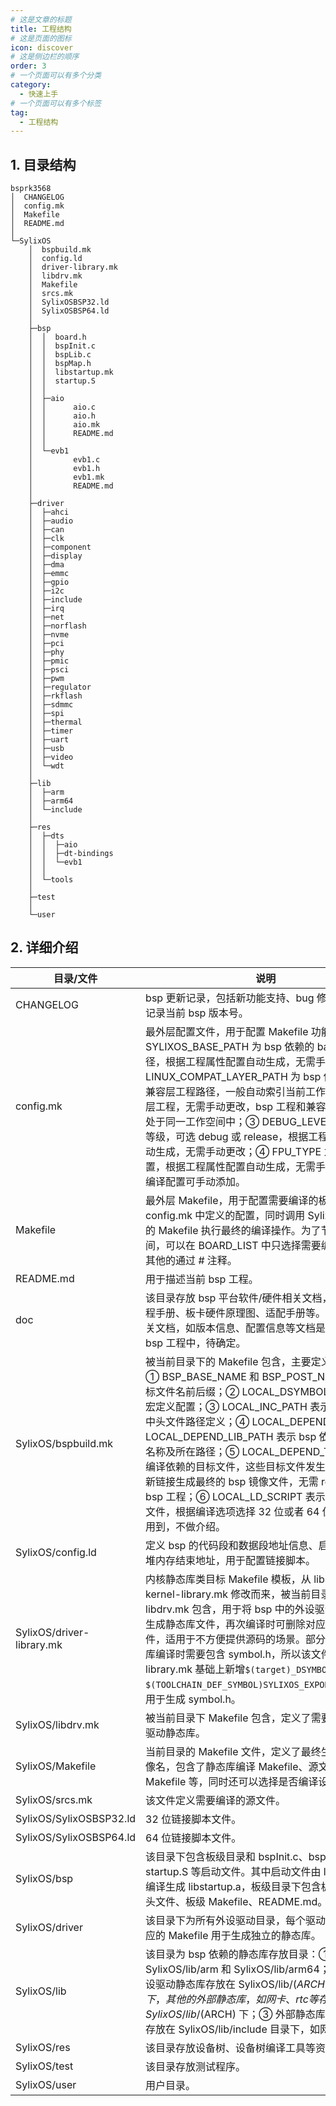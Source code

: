 ```yaml
---
# 这是文章的标题
title: 工程结构
# 这是页面的图标
icon: discover
# 这是侧边栏的顺序
order: 3
# 一个页面可以有多个分类
category:
  - 快速上手
# 一个页面可以有多个标签
tag:
  - 工程结构
---
```


## 1. 目录结构

```
bsprk3568
│  CHANGELOG
│  config.mk
│  Makefile
│  README.md
│          
└─SylixOS
    │  bspbuild.mk
    │  config.ld
    │  driver-library.mk
    │  libdrv.mk
    │  Makefile
    │  srcs.mk
    │  SylixOSBSP32.ld
    │  SylixOSBSP64.ld
    │  
    ├─bsp
    │  │  board.h
    │  │  bspInit.c
    │  │  bspLib.c
    │  │  bspMap.h
    │  │  libstartup.mk
    │  │  startup.S
    │  │  
    │  ├─aio
    │  │      aio.c
    │  │      aio.h
    │  │      aio.mk
    │  │      README.md
    │  │      
    │  └─evb1
    │         evb1.c
    │         evb1.h
    │         evb1.mk
    │         README.md
    │          
    ├─driver
    │  ├─ahci        
    │  ├─audio          
    │  ├─can
    │  ├─clk  
    │  ├─component
    │  ├─display 
    │  ├─dma 
    │  ├─emmc
    │  ├─gpio
    │  ├─i2c 
    │  ├─include          
    │  ├─irq    
    │  ├─net     
    │  ├─norflash  
    │  ├─nvme  
    │  ├─pci      
    │  ├─phy     
    │  ├─pmic 
    │  ├─psci
    │  ├─pwm 
    │  ├─regulator   
    │  ├─rkflash   
    │  ├─sdmmc 
    │  ├─spi
    │  ├─thermal
    │  ├─timer 
    │  ├─uart
    │  ├─usb      
    │  ├─video         
    │  └─wdt   
    │ 
    ├─lib
    │  ├─arm 
    │  ├─arm64
    │  └─include
    │          
    ├─res 
    │  ├─dts
    │  │  ├─aio
    │  │  ├─dt-bindings       
    │  │  └─evb1
    │  │          
    │  └─tools
    │          
    ├─test
    │      
    └─user
```

## 2. 详细介绍

| 目录/文件                 | 说明                                                         |
| ------------------------- | ------------------------------------------------------------ |
| CHANGELOG                 | bsp 更新记录，包括新功能支持、bug 修复等，同时记录当前 bsp 版本号。 |
| config.mk                 | 最外层配置文件，用于配置 Makefile 功能：① SYLIXOS_BASE_PATH 为 bsp 依赖的 base 工程路径，根据工程属性配置自动生成，无需手动更改；② LINUX_COMPAT_LAYER_PATH 为 bsp 依赖的 Linux 兼容层工程路径，一般自动索引当前工作空间下的兼容层工程，无需手动更改，bsp 工程和兼容层工程需要处于同一工作空间中；③ DEBUG_LEVEL 为当前编译等级，可选 debug 或 release，根据工程属性配置自动生成，无需手动更改；④ FPU_TYPE 为浮点类型配置，根据工程属性配置自动生成，无需手动更改；其他编译配置可手动添加。 |
| Makefile                  | 最外层 Makefile，用于配置需要编译的板级包，导出 config.mk 中定义的配置，同时调用 SylixOS 目录下的 Makefile 执行最终的编译操作。为了节约编译时间，可以在 BOARD_LIST 中只选择需要编译的板级，其他的通过 # 注释。 |
| README.md                 | 用于描述当前 bsp 工程。                                      |
| doc                       | 该目录存放 bsp 平台软件/硬件相关文档，如处理器编程手册、板卡硬件原理图、适配手册等。其中，软件相关文档，如版本信息、配置信息等文档是否需要包含在 bsp 工程中，待确定。 |
| SylixOS/bspbuild.mk       | 被当前目录下的 Makefile 包含，主要定义如下内容：① BSP_BASE_NAME 和 BSP_POST_NAME 表示目标文件名前后缀；② LOCAL_DSYMBOL 表示 bsp 中宏定义配置；③ LOCAL_INC_PATH 表示 bsp 源文件中头文件路径定义；④ LOCAL_DEPEND_LIB 和 LOCAL_DEPEND_LIB_PATH 表示 bsp 依赖的静态库名称及所在路径；⑤ LOCAL_DEPEND_TARGET 表示编译依赖的目标文件，这些目标文件发生改变时，会重新链接生成最终的 bsp 镜像文件，无需 rebuild 整个 bsp 工程；⑥ LOCAL_LD_SCRIPT 表示编译链接脚本文件，根据编译选项选择 32 位或者 64 位。其他暂未用到，不做介绍。 |
| SylixOS/config.ld         | 定义 bsp 的代码段和数据段地址信息、启动栈大小和堆内存结束地址，用于配置链接脚本。 |
| SylixOS/driver-library.mk | 内核静态库类目标 Makefile 模板，从 libsylixos 中的 kernel-library.mk 修改而来，被当前目录下 libdrv.mk 包含，用于将 bsp 中的外设驱动单独预编译生成静态库文件，再次编译时可删除对应外设驱动源文件，适用于不方便提供源码的场景。部分外设驱动静态库编译时需要包含 symbol.h，所以该文件在 kernel-library.mk 基础上新增`$(target)_DSYMBOL   += $(TOOLCHAIN_DEF_SYMBOL)SYLIXOS_EXPORT_KSYMBOL`，用于生成 symbol.h。 |
| SylixOS/libdrv.mk         | 被当前目录下 Makefile 包含，定义了需要编译的外设驱动静态库。 |
| SylixOS/Makefile          | 当前目录的 Makefile 文件，定义了最终生成的 bsp 镜像名，包含了静态库编译 Makefile、源文件编译 Makefile 等，同时还可以选择是否编译设备树。 |
| SylixOS/srcs.mk           | 该文件定义需要编译的源文件。                                 |
| SylixOS/SylixOSBSP32.ld   | 32 位链接脚本文件。                                          |
| SylixOS/SylixOSBSP64.ld   | 64 位链接脚本文件。                                          |
| SylixOS/bsp               | 该目录下包含板级目录和 bspInit.c、bspLib.c、startup.S 等启动文件。其中启动文件由 libstartup.mk 编译生成 libstartup.a，板级目录下包含板级源文件和头文件、板级 Makefile、README.md。 |
| SylixOS/driver            | 该目录下为所有外设驱动目录，每个驱动目录下都有对应的 Makefile 用于生成独立的静态库。 |
| SylixOS/lib               | 该目录为 bsp 依赖的静态库存放目录：① 按架构分为 SylixOS/lib/arm 和 SylixOS/lib/arm64；② bsp 外设驱动静态库存放在 SylixOS/lib/$(ARCH)/libdrv 目录下，其他的外部静态库，如网卡、rtc 等存放在 SylixOS/lib/$(ARCH) 下；③ 外部静态库的头文件统一存放在 SylixOS/lib/include 目录下，如网卡、rtc 等。 |
| SylixOS/res               | 该目录存放设备树、设备树编译工具等资源文件。                 |
| SylixOS/test              | 该目录存放测试程序。                                         |
| SylixOS/user              | 用户目录。                                                   |